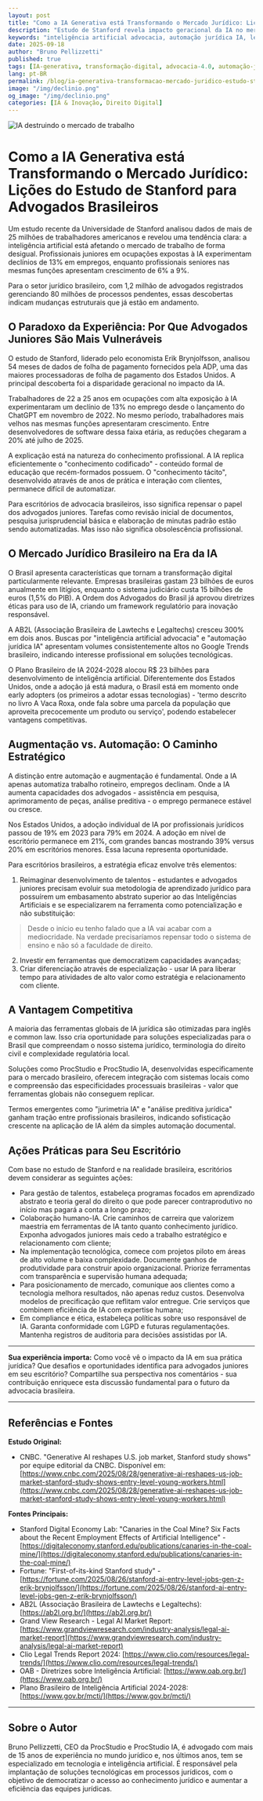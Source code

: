 ```yaml
---
layout: post
title: "Como a IA Generativa está Transformando o Mercado Jurídico: Lições do Estudo de Stanford para Advogados Brasileiros"
description: "Estudo de Stanford revela impacto geracional da IA no mercado de trabalho. Profissionais juniores enfrentam reduções de 13% em empregos enquanto seniores crescem. Entenda as implicações para o setor jurídico brasileiro."
keywords: "inteligência artificial advocacia, automação jurídica IA, legal tech Brasil, transformação digital jurídica, ProcStudio IA, futuro advocacia"
date: 2025-09-18
author: "Bruno Pellizzetti"
published: true
tags: [IA-generativa, transformação-digital, advocacia-4.0, automação-jurídica]
lang: pt-BR
permalink: /blog/ia-generativa-transformacao-mercado-juridico-estudo-stanford
image: "/img/declinio.png"
og_image: "/img/declinio.png"
categories: [IA & Inovação, Direito Digital]
---
```


![IA destruindo o mercado de trabalho](/img/declinio.png)

# Como a IA Generativa está Transformando o Mercado Jurídico: Lições do Estudo de Stanford para Advogados Brasileiros

Um estudo recente da Universidade de Stanford analisou dados de mais de 25 milhões de trabalhadores americanos e revelou uma tendência clara: a inteligência artificial está afetando o mercado de trabalho de forma desigual. Profissionais juniores em ocupações expostas à IA experimentam declínios de 13% em empregos, enquanto profissionais seniores nas mesmas funções apresentam crescimento de 6% a 9%.

Para o setor jurídico brasileiro, com 1,2 milhão de advogados registrados gerenciando 80 milhões de processos pendentes, essas descobertas indicam mudanças estruturais que já estão em andamento.

## O Paradoxo da Experiência: Por Que Advogados Juniores São Mais Vulneráveis

O estudo de Stanford, liderado pelo economista Erik Brynjolfsson, analisou 54 meses de dados de folha de pagamento fornecidos pela ADP, uma das maiores processadoras de folha de pagamento dos Estados Unidos. A principal descoberta foi a disparidade geracional no impacto da IA.

Trabalhadores de 22 a 25 anos em ocupações com alta exposição à IA experimentaram um declínio de 13% no emprego desde o lançamento do ChatGPT em novembro de 2022. No mesmo período, trabalhadores mais velhos nas mesmas funções apresentaram crescimento. Entre desenvolvedores de software dessa faixa etária, as reduções chegaram a 20% até julho de 2025.

A explicação está na natureza do conhecimento profissional. A IA replica eficientemente o "conhecimento codificado" - conteúdo formal de educação que recém-formados possuem. O "conhecimento tácito", desenvolvido através de anos de prática e interação com clientes, permanece difícil de automatizar.

Para escritórios de advocacia brasileiros, isso significa repensar o papel dos advogados juniores. Tarefas como revisão inicial de documentos, pesquisa jurisprudencial básica e elaboração de minutas padrão estão sendo automatizadas. Mas isso não significa obsolescência profissional.

## O Mercado Jurídico Brasileiro na Era da IA

O Brasil apresenta características que tornam a transformação digital particularmente relevante. Empresas brasileiras gastam 23 bilhões de euros anualmente em litígios, enquanto o sistema judiciário custa 15 bilhões de euros (1,5% do PIB). A Ordem dos Advogados do Brasil já aprovou diretrizes éticas para uso de IA, criando um framework regulatório para inovação responsável.

A AB2L (Associação Brasileira de Lawtechs e Legaltechs) cresceu 300% em dois anos. Buscas por "inteligência artificial advocacia" e "automação jurídica IA" apresentam volumes consistentemente altos no Google Trends brasileiro, indicando interesse profissional em soluções tecnológicas.

O Plano Brasileiro de IA 2024-2028 alocou R$ 23 bilhões para desenvolvimento de inteligência artificial. Diferentemente dos Estados Unidos, onde a adoção já está madura, o Brasil está em momento onde early adopters (os primeiros a adotar essas tecnologias) - 'termo descrito no livro A Vaca Roxa, onde fala sobre uma parcela da população que aproveita precocemente um produto ou serviço', podendo estabelecer vantagens competitivas.

## Augmentação vs. Automação: O Caminho Estratégico

A distinção entre automação e augmentação é fundamental. Onde a IA apenas automatiza trabalho rotineiro, empregos declinam. Onde a IA aumenta capacidades dos advogados - assistência em pesquisa, aprimoramento de peças, análise preditiva - o emprego permanece estável ou cresce.

Nos Estados Unidos, a adoção individual de IA por profissionais jurídicos passou de 19% em 2023 para 79% em 2024. A adoção em nível de escritório permanece em 21%, com grandes bancas mostrando 39% versus 20% em escritórios menores. Essa lacuna representa oportunidade.

Para escritórios brasileiros, a estratégia eficaz envolve três elementos:
 1. Reimaginar desenvolvimento de talentos - estudantes e advogados juniores precisam evoluir sua metodologia de aprendizado jurídico para possuírem um embasamento abstrato superior ao das Inteligências Artificiais e se especializarem na ferramenta como potencialização e não substituição: 

> Desde o início eu tenho falado que a IA vai acabar com a mediocridade. Na verdade precisaríamos repensar todo o sistema de ensino e não só a faculdade de direito. 

 2. Investir em ferramentas que democratizem capacidades avançadas;
 3. Criar diferenciação através de especialização - usar IA para liberar tempo para atividades de alto valor como estratégia e relacionamento com cliente.

## A Vantagem Competitiva

A maioria das ferramentas globais de IA jurídica são otimizadas para inglês e common law. Isso cria oportunidade para soluções especializadas para o Brasil que compreendam o nosso sistema jurídico, terminologia do direito civil e complexidade regulatória local.

Soluções como ProcStudio e ProcStudio IA, desenvolvidas especificamente para o mercado brasileiro, oferecem integração com sistemas locais como e compreensão das especificidades processuais brasileiras - valor que ferramentas globais não conseguem replicar.

Termos emergentes como "jurimetria IA" e "análise preditiva jurídica" ganham tração entre profissionais brasileiros, indicando sofisticação crescente na aplicação de IA além da simples automação documental.

## Ações Práticas para Seu Escritório

Com base no estudo de Stanford e na realidade brasileira, escritórios devem considerar as seguintes ações:

- Para gestão de talentos, estabeleça programas focados em aprendizado abstrato e teoria geral do direito o que pode parecer contraprodutivo no início mas pagará a conta a longo prazo; 
- Colaboração humano-IA. Crie caminhos de carreira que valorizem maestria em ferramentas de IA tanto quanto conhecimento jurídico. Exponha advogados juniores mais cedo a trabalho estratégico e relacionamento com cliente;
- Na implementação tecnológica, comece com projetos piloto em áreas de alto volume e baixa complexidade. Documente ganhos de produtividade para construir apoio organizacional. Priorize ferramentas com transparência e supervisão humana adequada;
- Para posicionamento de mercado, comunique aos clientes como a tecnologia melhora resultados, não apenas reduz custos. Desenvolva modelos de precificação que reflitam valor entregue. Crie serviços que combinem eficiência de IA com expertise humana;
- Em compliance e ética, estabeleça políticas sobre uso responsável de IA. Garanta conformidade com LGPD e futuras regulamentações. Mantenha registros de auditoria para decisões assistidas por IA.

---

**Sua experiência importa:** Como você vê o impacto da IA em sua prática jurídica? Que desafios e oportunidades identifica para advogados juniores em seu escritório? Compartilhe sua perspectiva nos comentários - sua contribuição enriquece esta discussão fundamental para o futuro da advocacia brasileira.

---

## Referências e Fontes

**Estudo Original:**
- CNBC. "Generative AI reshapes U.S. job market, Stanford study shows" por equipe editorial da CNBC. Disponível em: [https://www.cnbc.com/2025/08/28/generative-ai-reshapes-us-job-market-stanford-study-shows-entry-level-young-workers.html](https://www.cnbc.com/2025/08/28/generative-ai-reshapes-us-job-market-stanford-study-shows-entry-level-young-workers.html)

**Fontes Principais:**
- Stanford Digital Economy Lab: "Canaries in the Coal Mine? Six Facts about the Recent Employment Effects of Artificial Intelligence" - [https://digitaleconomy.stanford.edu/publications/canaries-in-the-coal-mine/](https://digitaleconomy.stanford.edu/publications/canaries-in-the-coal-mine/)
- Fortune: "First-of-its-kind Stanford study" - [https://fortune.com/2025/08/26/stanford-ai-entry-level-jobs-gen-z-erik-brynjolfsson/](https://fortune.com/2025/08/26/stanford-ai-entry-level-jobs-gen-z-erik-brynjolfsson/)
- AB2L (Associação Brasileira de Lawtechs e Legaltechs): [https://ab2l.org.br/](https://ab2l.org.br/)
- Grand View Research - Legal AI Market Report: [https://www.grandviewresearch.com/industry-analysis/legal-ai-market-report](https://www.grandviewresearch.com/industry-analysis/legal-ai-market-report)
- Clio Legal Trends Report 2024: [https://www.clio.com/resources/legal-trends/](https://www.clio.com/resources/legal-trends/)
- OAB - Diretrizes sobre Inteligência Artificial: [https://www.oab.org.br/](https://www.oab.org.br/)
- Plano Brasileiro de Inteligência Artificial 2024-2028: [https://www.gov.br/mcti/](https://www.gov.br/mcti/)

---

## Sobre o Autor

Bruno Pellizzetti, CEO da ProcStudio e ProcStudio IA, é advogado com mais de 15 anos de experiência no mundo jurídico e, nos últimos anos, tem se especializado em tecnologia e inteligência artificial. É responsável pela implantação de soluções tecnológicas em processos jurídicos, com o objetivo de democratizar o acesso ao conhecimento jurídico e aumentar a eficiência das equipes jurídicas.